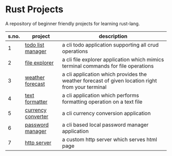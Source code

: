 # Rust Projects
A repository of beginner friendly projects for learning rust-lang.

| s.no. | project                                   | description   |
| ----- | ----------------------------------------- | ------------- |
| 1     | [todo list manager](./rust-todo-cli)      | a cli todo application supporting all crud operations |
| 2     | [file explorer](./rust-file-explorer)     | a cli file explorer application which mimics terminal commands for file operations |
| 3     | [weather forecast](./rust-weather-fetcher/)     | a cli application which provides the weather forecast of given location right from your terminal |
| 4     | [text formatter](./rust-text-formatter/)     | a cli application which performs formatting operation on a text file |
| 5     | [currency converter](./rust-currency-converter/)     | a cli currency conversion application |
| 6     | [password manager](./rust-password-manager/)     | a cli based local password manager application  |
| 7     | [http server](./rust-http-server/)     | a custom http server which serves html page  |